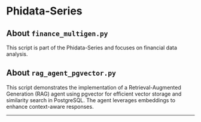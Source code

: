 # Phidata-Series
## About `finance_multigen.py`
This script is part of the Phidata-Series and focuses on financial data analysis.
## About `rag_agent_pgvector.py`
This script demonstrates the implementation of a Retrieval-Augmented Generation (RAG) agent using pgvector for efficient vector storage and similarity search in PostgreSQL. The agent leverages embeddings to enhance context-aware responses.

---


